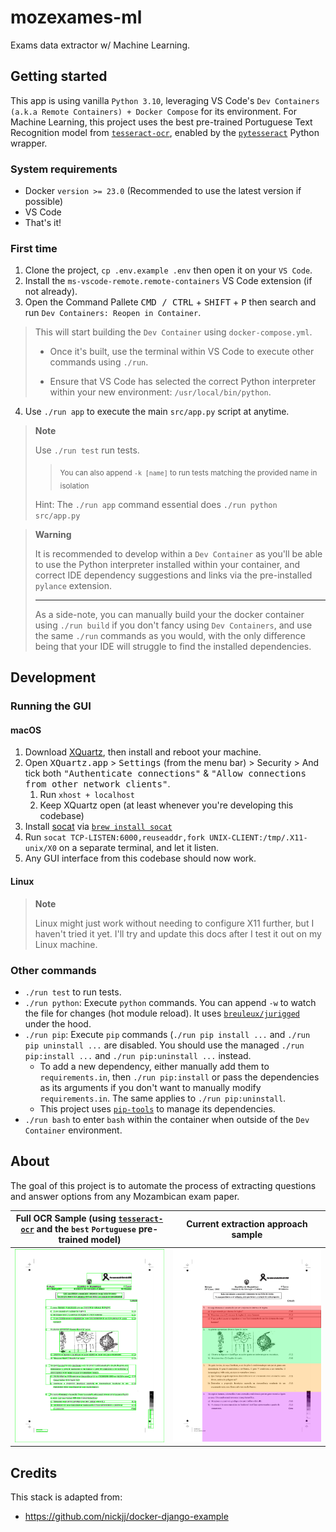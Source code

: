 # mozexames-ml

Exams data extractor w/ Machine Learning.

## Getting started

This app is using vanilla `Python 3.10`, leveraging VS Code's `Dev Containers (a.k.a Remote Containers) + Docker Compose` for its environment.
For Machine Learning, this project uses the best pre-trained Portuguese Text Recognition model from [`tesseract-ocr`](https://github.com/tesseract-ocr/tesseract), enabled by the [`pytesseract`](https://pypi.org/project/pytesseract/) Python wrapper.

### System requirements
- Docker `version >= 23.0` (Recommended to use the latest version if possible)
- VS Code
- That's it!

### First time

1. Clone the project, `cp .env.example .env` then open it on your `VS Code`.
2. Install the `ms-vscode-remote.remote-containers` VS Code extension (if not already).
3. Open the Command Pallete <kbd>CMD / CTRL</kbd> + <kbd>SHIFT</kbd> + <kbd>P</kbd> then search and run `Dev Containers: Reopen in Container`.
> This will start building the `Dev Container` using `docker-compose.yml`.
>
> - Once it's built, use the terminal within VS Code to execute other commands using `./run`.
>
> - Ensure that VS Code has selected the correct Python interpreter within your new environment: `/usr/local/bin/python`.
4. Use `./run app` to execute the main `src/app.py` script at anytime.

> **Note**
>
> Use `./run test` run tests.
>
> > <sub>You can also append `-k [name]` to run tests matching the provided name in isolation</sub>
>
> Hint: The `./run app` command essential does `./run python src/app.py`

> **Warning**
>
> It is recommended to develop within a `Dev Container` as you'll be able to use
> the Python interpreter installed within your container, and correct IDE dependency suggestions and links via the pre-installed `pylance` extension.
>
> ---
>
> As a side-note, you can manually build your the docker container using `./run build` if you don't fancy using `Dev Containers`, and use the same `./run` commands as you would, with the only difference being that your IDE will struggle to find the installed dependencies.

## Development

### Running the GUI

#### macOS

1. Download [XQuartz](https://www.xquartz.org/), then install and reboot your machine.
2. Open <kbd>XQuartz.app</kbd> > <kbd>Settings</kbd> (from the menu bar) > Security > And tick both <kbd>"Authenticate connections"</kbd> & <kbd>"Allow connections from other network clients"</kbd>.
    1. Run `xhost + localhost`
    2. Keep XQuartz open (at least whenever you're developing this codebase)
2. Install [socat](http://www.dest-unreach.org/socat/) via [`brew install socat`](https://formulae.brew.sh/formula/socat)
3. Run `socat TCP-LISTEN:6000,reuseaddr,fork UNIX-CLIENT:/tmp/.X11-unix/X0` on a separate terminal, and let it listen.
4. Any GUI interface from this codebase should now work.

#### Linux

> **Note**
>
> Linux might just work without needing to configure X11 further, but I haven't tried it yet. I'll try and update this docs after I test it out on my Linux machine.

### Other commands

- `./run test` to run tests.
- `./run python`: Execute `python` commands. You can append `-w` to watch the file for changes (hot module reload). It uses [`breuleux/jurigged`](https://github.com/breuleux/jurigged) under the hood.
- `./run pip`: Execute `pip` commands (`./run pip install ...` and `./run pip uninstall ...` are disabled. You should use the managed `./run pip:install ...` and `./run pip:uninstall ...` instead.
  - To add a new dependency, either manually add them to `requirements.in`, then `./run pip:install` or pass the dependencies as its arguments if you don't want to manually modify `requirements.in`. The same applies to `./run pip:uninstall`.
  - This project uses [`pip-tools`](https://github.com/jazzband/pip-tools) to manage its dependencies.
- `./run bash` to enter `bash` within the container when outside of the `Dev Container` environment.

## About

The goal of this project is to automate the process of extracting questions and answer options from any Mozambican exam paper.

| Full OCR Sample (using [`tesseract-ocr`](https://github.com/tesseract-ocr/tesseract) and the `best` `Portuguese` pre-trained model) | Current extraction approach sample |
| --- | --- |
| ![Text boundaries detected with tesseract-ocr](./docs/text-boundaries-with-tesseract.png) | ![Questions extraction approach sample](./docs/current-goal.jpg)|

## Credits

This stack is adapted from:

- https://github.com/nickjj/docker-django-example
